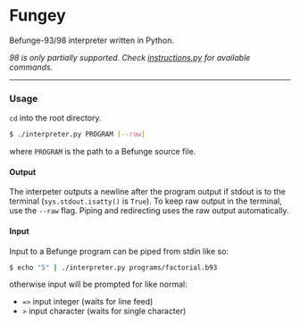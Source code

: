 # Fungey
Befunge-93/98 interpreter written in Python.

*98 is only partially supported. Check [instructions.py](https://github.com/0jdxt/Fungey/blob/master/instructions.py#L150) for available commands.*

***

### Usage

`cd` into the root directory.

```bash
$ ./interpreter.py PROGRAM [--raw]
```

where `PROGRAM` is the path to a Befunge source file.

#### Output
The interpeter outputs a newline after the program output if stdout is to the terminal (`sys.stdout.isatty()` is `True`). To keep raw output in the terminal, use the `--raw` flag. Piping and redirecting uses the raw output automatically.

#### Input
Input to a Befunge program can be piped from stdin like so:

```bash
$ echo "5" | ./interpreter.py programs/factorial.b93
```

otherwise input will be prompted for like normal:

* `=>` input integer (waits for line feed)
*  `>` input character (waits for single character)

